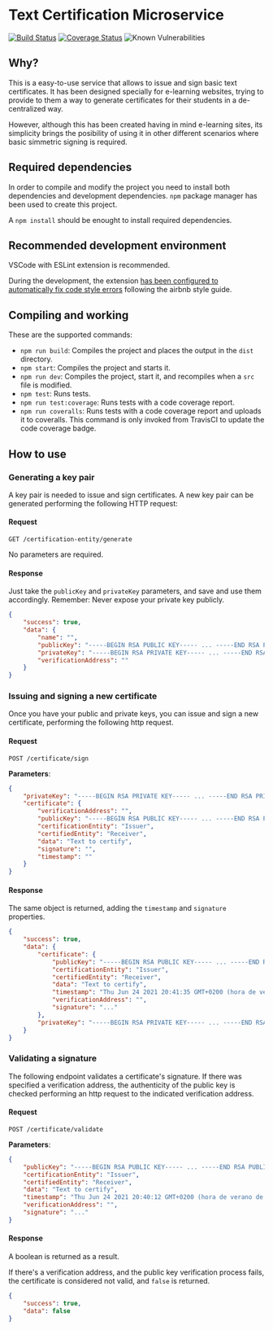 # Text Certification Microservice

[![Build Status](https://travis-ci.com/oegea/certification-service.svg?branch=master)](https://travis-ci.com/oegea/certification-service) [![Coverage Status](https://coveralls.io/repos/github/oegea/certification-service/badge.svg?branch=master)](https://coveralls.io/github/oegea/certification-service?branch=master) ![Known Vulnerabilities](https://snyk.io/test/github/oegea/certification-service/badge.svg)

## Why?

This is a easy-to-use service that allows to issue and sign basic text certificates. It has been designed specially for e-learning websites, trying to provide to them a way to generate certificates for their students in a de-centralized way.

However, although this has been created having in mind e-learning sites, its simplicity brings the posibility of using it in other different scenarios where basic simmetric signing is required.

## Required dependencies

In order to compile and modify the project you need to install both dependencies and development dependencies.
`npm` package manager has been used to create this project.

A `npm install` should be enought to install required dependencies.

## Recommended development environment

VSCode with ESLint extension is recommended. 

During the development, the extension [has been configured to automatically fix code style errors](https://www.digitalocean.com/community/tutorials/linting-and-formatting-with-eslint-in-vs-code#step-4-%E2%80%94-formatting-on-save) following the airbnb style guide.

## Compiling and working

These are the supported commands:
* `npm run build`: Compiles the project and places the output in the `dist` directory.
* `npm start`: Compiles the project and starts it.
* `npm run dev`: Compiles the project, start it, and recompiles when a `src` file is modified.
* `npm test`: Runs tests.
* `npm run test:coverage`: Runs tests with a code coverage report.
* `npm run coveralls`: Runs tests with a code coverage report and uploads it to coveralls. This command is only invoked from TravisCI to update the code coverage badge.

## How to use

### Generating a key pair

A key pair is needed to issue and sign certificates. A new key pair can be generated performing the following HTTP request:

#### Request

`GET /certification-entity/generate`

No parameters are required.

#### Response
Just take the `publicKey` and `privateKey` parameters, and save and use them accordingly. Remember: Never expose your private key publicly.

```json
{
    "success": true,
    "data": {
        "name": "",
        "publicKey": "-----BEGIN RSA PUBLIC KEY----- ... -----END RSA PUBLIC KEY-----\n",
        "privateKey": "-----BEGIN RSA PRIVATE KEY----- ... -----END RSA PRIVATE KEY-----\n",
        "verificationAddress": ""
    }
}
```
### Issuing and signing a new certificate

Once you have your public and private keys, you can issue and sign a new certificate, performing the following http request.

#### Request

`POST /certificate/sign`

**Parameters**:

```json
{
	"privateKey": "-----BEGIN RSA PRIVATE KEY----- ... -----END RSA PRIVATE KEY-----\n",
	"certificate": {
		"verificationAddress": "",
		"publicKey": "-----BEGIN RSA PUBLIC KEY----- ... -----END RSA PUBLIC KEY-----\n",
		"certificationEntity": "Issuer",
		"certifiedEntity": "Receiver",
		"data": "Text to certify",
		"signature": "",
		"timestamp": ""
	}
}
```

#### Response

The same object is returned, adding the `timestamp` and `signature` properties.

```json
{
    "success": true,
    "data": {
        "certificate": {
            "publicKey": "-----BEGIN RSA PUBLIC KEY----- ... -----END RSA PUBLIC KEY-----\n",
            "certificationEntity": "Issuer",
            "certifiedEntity": "Receiver",
            "data": "Text to certify",
            "timestamp": "Thu Jun 24 2021 20:41:35 GMT+0200 (hora de verano de Europa central)",
            "verificationAddress": "",
            "signature": "..."
        },
        "privateKey": "-----BEGIN RSA PRIVATE KEY----- ... -----END RSA PRIVATE KEY-----\n"
    }
}
```

### Validating a signature

The following endpoint validates a certificate's signature. If there was specified a verification address, the authenticity of the public key is checked performing an http request to the indicated verification address.

#### Request

`POST /certificate/validate`

**Parameters**:

```json
{
    "publicKey": "-----BEGIN RSA PUBLIC KEY----- ... -----END RSA PUBLIC KEY-----\n",
    "certificationEntity": "Issuer",
    "certifiedEntity": "Receiver",
    "data": "Text to certify",
    "timestamp": "Thu Jun 24 2021 20:40:12 GMT+0200 (hora de verano de Europa central)",
    "verificationAddress": "",
    "signature": "..."
}
```

#### Response

A boolean is returned as a result.

If there's a verification address, and the public key verification process fails, the certificate is considered not valid, and  `false` is returned.

```json
{
    "success": true,
    "data": false
}
```